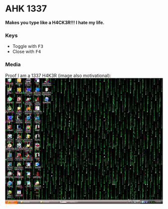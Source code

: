 # AHK 1337
**Makes you type like a H4CK3R!!! I hate my life.**

### Keys
* Toggle with <kbd>F3</kbd>
* Close with <kbd>F4</kbd>

### Media
Proof I am a 1337 H4K3R (image also motivational):
![1337 S3CR3T MSG 0MG](images/proof.png)
